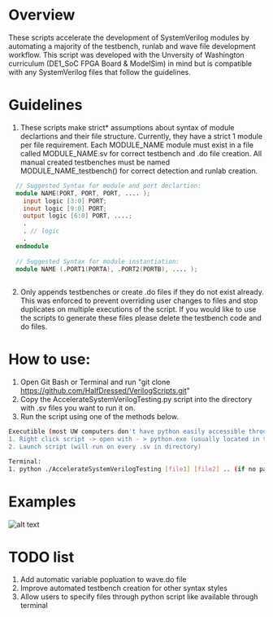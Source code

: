# Overview
These scripts accelerate the development of SystemVerilog modules by automating a majority of the testbench, runlab and wave file development workflow. This script was developed with the Unversity of Washington curriculum (DE1_SoC FPGA Board & ModelSim) in mind but is compatible with any SystemVerilog files that follow the guidelines.

# Guidelines
1. These scripts make strict* assumptions about syntax of module declartions and their file structure. Currently, they have a strict 1 module per file requirement. Each MODULE_NAME module must exist in a file called MODULE_NAME.sv for correct testbench and .do file creation. All manual created testbenches must be named MODULE_NAME_testbench() for correct detection and runlab creation. 

```verilog
  // Suggested Syntax for module and port declartion:
  module NAME(PORT, PORT, PORT, .... ); 
    input logic [3:0] PORT;
    inout logic [9:0] PORT;
    output logic [6:0] PORT, ....;
    .
    . // logic
    .
  endmodule
 
  // Suggested Syntax for module instantiation:
  module NAME (.PORT1(PORTA), .PORT2(PORTB), .... ); 
  
```
2. Only appends testbenches or create .do files if they do not exist already. This was enforced to prevent overriding user changes to files and stop duplicates on multiple executions of the script. If you would like to use the scripts to generate these files please delete the testbench code and do files. 

# How to use:
1. Open Git Bash or Terminal and run "git clone https://github.com/HalfDressed/VerilogScripts.git"
2. Copy the AccelerateSystemVerilogTesting.py script into the directory with .sv files you want to run it on.
3. Run the script using one of the methods below.

```sh
Executible (most UW computers don't have python easily accessible through terminal):
1. Right click script -> open with - > python.exe (usually located in the install directory of Spyder at C:\ProgramData\Anaconda3\)
2. Launch script (will run on every .sv in directory)
```

```sh
Terminal:
1. python ./AccelerateSystemVerilogTesting [file1] [file2] .. (if no parameters given runs on *.sv files in directory)
```

# Examples
![alt text](https://i.imgur.com/ciBfiUf.png)

# TODO list
1. Add automatic variable popluation to wave.do file
2. Improve automated testbench creation for other syntax styles
3. Allow users to specify files through python script like available through terminal

